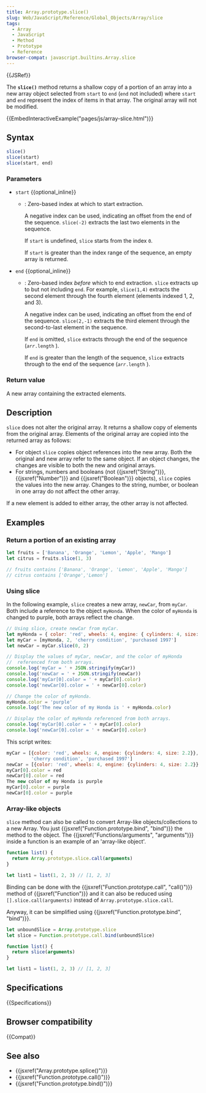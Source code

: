 ```yaml
---
title: Array.prototype.slice()
slug: Web/JavaScript/Reference/Global_Objects/Array/slice
tags:
  - Array
  - JavaScript
  - Method
  - Prototype
  - Reference
browser-compat: javascript.builtins.Array.slice
---
```

{{JSRef}}

The **`slice()`** method returns a shallow copy of a portion of an array into a
new array object selected from `start` to `end` (`end` not included) where
`start` and `end` represent the index of items in that array. The original array
will not be modified.

{{EmbedInteractiveExample("pages/js/array-slice.html")}}

## Syntax

```js
slice()
slice(start)
slice(start, end)
```

### Parameters

- `start` {{optional_inline}}

  - : Zero-based index at which to start extraction.

    A negative index can be used, indicating an offset from the end of the
    sequence. `slice(-2)` extracts the last two elements in the sequence.

    If `start` is undefined, `slice` starts from the index `0`.

    If `start` is greater than the index range of the sequence, an empty array
    is returned.

- `end` {{optional_inline}}

  - : Zero-based index _before_ which to end extraction. `slice` extracts up to
    but not including `end`. For example, `slice(1,4)` extracts the second
    element through the fourth element (elements indexed 1, 2, and 3).

    A negative index can be used, indicating an offset from the end of the
    sequence. `slice(2,-1)` extracts the third element through the
    second-to-last element in the sequence.

    If `end` is omitted, `slice` extracts through the end of the sequence
    (<code><var>arr</var>.length</code> ).

    If `end` is greater than the length of the sequence, `slice` extracts
    through to the end of the sequence (<code><var>arr</var>.length</code> ).

### Return value

A new array containing the extracted elements.

## Description

`slice` does not alter the original array. It returns a shallow copy of elements
from the original array. Elements of the original array are copied into the
returned array as follows:

- For object `slice` copies object references into the new array. Both the
  original and new array refer to the same object. If an object changes, the
  changes are visible to both the new and original arrays.
- For strings, numbers and booleans (not {{jsxref("String")}},
  {{jsxref("Number")}} and {{jsxref("Boolean")}} objects),
  `slice` copies the values into the new array. Changes to the string, number,
  or boolean in one array do not affect the other array.

If a new element is added to either array, the other array is not affected.

## Examples

### Return a portion of an existing array

```js
let fruits = ['Banana', 'Orange', 'Lemon', 'Apple', 'Mango']
let citrus = fruits.slice(1, 3)

// fruits contains ['Banana', 'Orange', 'Lemon', 'Apple', 'Mango']
// citrus contains ['Orange','Lemon']
```

### Using slice

In the following example, `slice` creates a new array, `newCar`, from `myCar`.
Both include a reference to the object `myHonda`. When the color of `myHonda` is
changed to purple, both arrays reflect the change.

```js
// Using slice, create newCar from myCar.
let myHonda = { color: 'red', wheels: 4, engine: { cylinders: 4, size: 2.2 } }
let myCar = [myHonda, 2, 'cherry condition', 'purchased 1997']
let newCar = myCar.slice(0, 2)

// Display the values of myCar, newCar, and the color of myHonda
//  referenced from both arrays.
console.log('myCar = ' + JSON.stringify(myCar))
console.log('newCar = ' + JSON.stringify(newCar))
console.log('myCar[0].color = ' + myCar[0].color)
console.log('newCar[0].color = ' + newCar[0].color)

// Change the color of myHonda.
myHonda.color = 'purple'
console.log('The new color of my Honda is ' + myHonda.color)

// Display the color of myHonda referenced from both arrays.
console.log('myCar[0].color = ' + myCar[0].color)
console.log('newCar[0].color = ' + newCar[0].color)
```

This script writes:

```js
myCar = [{color: 'red', wheels: 4, engine: {cylinders: 4, size: 2.2}}, 2,
         'cherry condition', 'purchased 1997']
newCar = [{color: 'red', wheels: 4, engine: {cylinders: 4, size: 2.2}}, 2]
myCar[0].color = red
newCar[0].color = red
The new color of my Honda is purple
myCar[0].color = purple
newCar[0].color = purple
```

### Array-like objects

`slice` method can also be called to convert Array-like objects/collections to a
new Array. You just {{jsxref("Function.prototype.bind", "bind")}}
the method to the object. The
{{jsxref("Functions/arguments", "arguments")}} inside a function
is an example of an 'array-like object'.

```js
function list() {
  return Array.prototype.slice.call(arguments)
}

let list1 = list(1, 2, 3) // [1, 2, 3]
```

Binding can be done with the
{{jsxref("Function.prototype.call", "call()")}} method of
{{jsxref("Function")}} and it can also be reduced using
`[].slice.call(arguments)` instead of `Array.prototype.slice.call`.

Anyway, it can be simplified using
{{jsxref("Function.prototype.bind", "bind")}}.

```js
let unboundSlice = Array.prototype.slice
let slice = Function.prototype.call.bind(unboundSlice)

function list() {
  return slice(arguments)
}

let list1 = list(1, 2, 3) // [1, 2, 3]
```

## Specifications

{{Specifications}}

## Browser compatibility

{{Compat}}

## See also

- {{jsxref("Array.prototype.splice()")}}
- {{jsxref("Function.prototype.call()")}}
- {{jsxref("Function.prototype.bind()")}}
